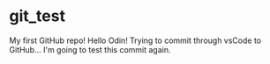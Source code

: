 # git_test
My first GitHub repo!
Hello Odin!
Trying to commit through vsCode to GitHub...
I'm going to test this commit again.